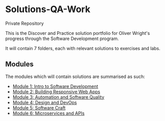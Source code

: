 # Solutions-QA-Work
Private Repository

This is the Discover and Practice solution portfolio for Oliver Wright's progress through the Software Development program.

It will contain 7 folders, each with relevant solutions to exercises and labs.

## Modules
The modules which will contain solutions are summarised as such:

- [Module 1: Intro to Software Development](./Module1)
- [Module 2: Building Responsive Web Apps](./Module2)
- [Module 3: Automation and Software Quality](./Module3)
- [Module 4: Design and DevOps](./Module4)
- [Module 5: Software Craft](./Module5)
- [Module 6: Microservices and APIs](./Module6) 
